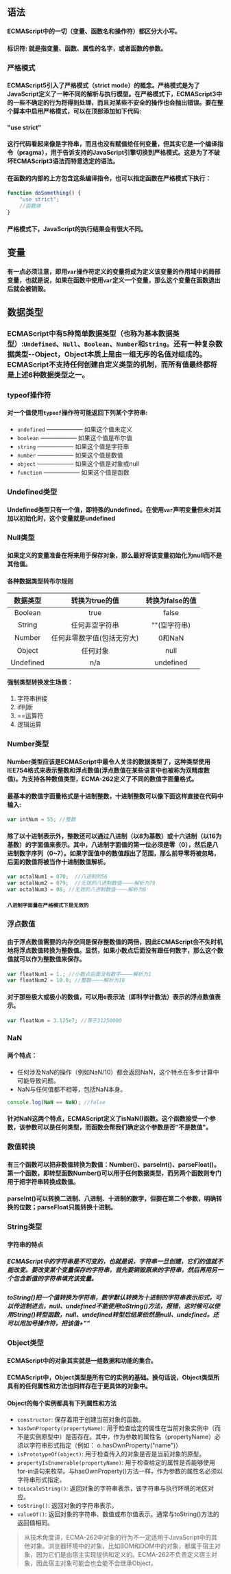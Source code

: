 ## 语法
#### ECMAScript中的一切（变量、函数名和操作符）都区分大小写。
#### 标识符: 就是指变量、函数、属性的名字，或者函数的参数。
### 严格模式
#### ECMAScript5引入了严格模式（strict mode）的概念。严格模式是为了JavaScript定义了一种不同的解析与执行模型。在严格模式下，ECMAScript3中的一些不确定的行为将得到处理，而且对某些不安全的操作也会抛出错误。要在整个脚本中启用严格模式，可以在顶部添加如下代码:
#### "use strict"
#### 这行代码看起来像是字符串，而且也没有赋值给任何变量，但其实它是一个编译指令（pragma），用于告诉支持的JavaScript引擎切换到严格模式。这是为了不破坏ECMAScript3语法而特意选定的语法。
#### 在函数的内部的上方包含这条编译指令，也可以指定函数在严格模式下执行：
```javascript
function doSomething() {
    "use strict";
    //函数体
}
```
#### 严格模式下，JavaScript的执行结果会有很大不同。

## 变量
#### 有一点必须注意，即用`var`操作符定义的变量将成为定义该变量的作用域中的局部变量，也就是说，如果在函数中使用`var`定义一个变量，那么这个变量在函数退出后就会被销毁。

## 数据类型
### ECMAScript中有5种简单数据类型（也称为基本数据类型）:`Undefined`、`Null`、`Boolean`、`Number`和`String`。还有一种复杂数据类型--Object，Object本质上是由一组无序的名值对组成的。ECMAScript不支持任何创建自定义类型的机制，而所有值最终都将是上述6种数据类型之一。

### typeof操作符
#### 对一个值使用`typeof`操作符可能返回下列某个字符串:
- `undefined` —————— 如果这个值未定义
- `boolean` —————— 如果这个值是布尔值
- `string` —————— 如果这个值是字符串
- `number` —————— 如果这个值是数值
- `object` —————— 如果这个值是对象或null
- `function` —————— 如果这个值是函数

### Undefined类型
#### Undefined类型只有一个值，即特殊的undefined。在使用`var`声明变量但未对其加以初始化时，这个变量就是undefined

### Null类型
#### 如果定义的变量准备在将来用于保存对象，那么最好将该变量初始化为null而不是其他值。

#### 各种数据类型转布尔规则
|数据类型| 转换为true的值 | 转换为false的值 |
|:--:|:--:|:--:|
|Boolean|true|false|
|String|任何非空字符串|""(空字符串)|
|Number|任何非零数字值(包括无穷大)|0和NaN|
|Object|任何对象|null|
|Undefined|n/a|undefined|

#### 强制类型转换发生场景：
1. 字符串拼接
2. if判断
3. ==运算符
4. 逻辑运算

### Number类型
#### Number类型应该是ECMAScript中最令人关注的数据类型了，这种类型使用IEE754格式来表示整数和浮点数值(浮点数值在某些语言中也被称为双精度数值)。为支持各种数值类型，ECMA-262定义了不同的数值字面量格式。
#### 最基本的数值字面量格式是十进制整数，十进制整数可以像下面这样直接在代码中输入:
```javascript
var intNum = 55; //整数
```
#### 除了以十进制表示外，整数还可以通过八进制（以8为基数）或十六进制（以16为基数）的字面值来表示。其中，八进制字面值的第一位必须是零（0），然后是八进制数字序列（0~7）。如果字面值中的数值超出了范围，那么前导零将被忽略，后面的数值将被当作十进制数值解析。
```javascript
var octalNum1 = 070;  //八进制的56
var octalNum2 = 079;  //无效的八进制数值————解析为79
var octalNum3 = 08; //无效的八进制数值————解析为8
```
#### `八进制字面量在严格模式下是无效的`
### 浮点数值
#### 由于浮点数值需要的内存空间是保存整数值的两倍，因此ECMAScript会不失时机地将浮点数值转换为整数值。显然，如果小数点后面没有跟任何数字，那么这个数值就可以作为整数值来保存。
```javascript
var floatNum1 = 1.; //小数点后面没有数字————解析为1
var floatNum2 = 10.0; //整数————解析为10
```

#### 对于那些极大或极小的数值，可以用e表示法（即科学计数法）表示的浮点数值表示。
```javascript
var floatNum = 3.125e7; //等于31250000
```

### NaN
#### 两个特点：
- 任何涉及NaN的操作（例如NaN/10）都会返回NaN，这个特点在多步计算中可能导致问题。
- NaN与任何值都不相等，包括NaN本身。
```javascript
console.log(NaN == NaN); //false
```
#### 针对NaN这两个特点，ECMAScript定义了isNaN()函数。这个函数接受一个参数，该参数可以是任何类型，而函数会帮我们确定这个参数是否"不是数值"。

### 数值转换
#### 有三个函数可以把非数值转换为数值：Number()、parseInt()、parseFloat()。第一个函数，即转型函数Number()可以用于任何数据类型，而另两个函数则专门用于把字符串转换成数值。
#### parseInt()可以转换二进制、八进制、十进制的数字，但要在第二个参数，明确转换的位数；parseFloat只能转换十进制。

### String类型
#### 字符串的特点
##### ECMAScript中的字符串是不可变的，也就是说，字符串一旦创建，它们的值就不能改变。要改变某个变量保存的字符串，首先要销毁原来的字符串，然后再用另一个包含新值的字符串填充该变量。
##### toString()把一个值转换为字符串，数字默认转换为十进制的字符串表示形式，可以传进制进去，null、undefined不能使用toString()方法，报错，这时候可以使用String()转型函数，null、undefined转型后结果依然是null、undefined。还可以用加号操作符，把该值+""

### Object类型
#### ECMAScript中的对象其实就是一组数据和功能的集合。
#### ECMAScript中，Object类型是所有它的实例的基础。换句话说，Object类型所具有的任何属性和方法也同样存在于更具体的对象中。
#### Object的每个实例都具有下列属性和方法
- `constructor`: 保存着用于创建当前对象的函数。
- `hasOwnProperty(propertyName)`: 用于检查给定的属性在当前对象实例中（而不是实例原型中）是否存在。其中，作为参数的属性名（propertyName）必须以字符串形式指定（例如： o.hasOwnProperty("name")）
- `isPrototypeOf(object)`: 用于检查传入的对象是否是当前对象的原型。
- `propertyIsEnumerable(propertyName)`: 用于检查给定的属性是否能够使用for-in语句来枚举。与hasOwnProperty()方法一样，作为参数的属性名必须以字符串形式指定。
- `toLocaleString()`: 返回对象的字符串表示，该字符串与执行环境的地区对应。
- `toString()`: 返回对象的字符串表示。
- `valueOf()`: 返回对象的字符串、数值或布尔值表示。通常与toString()方法的返回值相同。
> 从技术角度讲，ECMA-262中对象的行为不一定适用于JavaScript中的其他对象。浏览器环境中的对象，比如BOM和DOM中的对象，都属于宿主对象，因为它们是由宿主实现提供和定义的。ECMA-262不负责定义宿主对象，因此宿主对象可能会也会能不会继承Object。